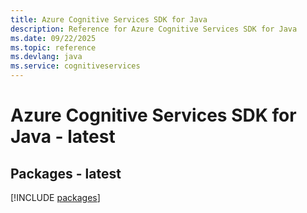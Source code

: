 ```yaml
---
title: Azure Cognitive Services SDK for Java
description: Reference for Azure Cognitive Services SDK for Java
ms.date: 09/22/2025
ms.topic: reference
ms.devlang: java
ms.service: cognitiveservices
---
```

# Azure Cognitive Services SDK for Java - latest
## Packages - latest
[!INCLUDE [packages](cognitive-services-index.md)]